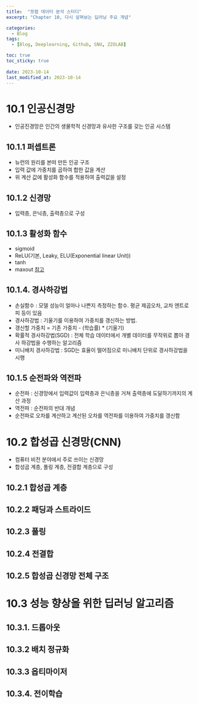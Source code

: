 ```yaml
---
title:  "쪼랩 데이터 분석 스터디"
excerpt: "Chapter 10, 다시 살펴보는 딥러닝 주요 개념"

categories:
  - Blog
tags:
  - [Blog, Deeplearning, Github, SNU, ZZOLAB]

toc: true
toc_sticky: true
 
date: 2023-10-14
last_modified_at: 2023-10-14
---
```


# 10.1 인공신경망
- 인공진경망은 인간의 생물학적 신경망과 유사한 구조를 갖는 인공 시스템
  
## 10.1.1 퍼셉트론
- 뉴런의 원리를 본떠 만든 인공 구조
- 입력 값에 가중치를 곱하여 합한 값을 계산
- 위 계산 값에 활성화 함수를 적용하여 출력값을 설정

## 10.1.2 신경망
- 입력층, 은닉층, 출력층으로 구성

## 10.1.3 활성화 함수
- sigmoid
- ReLU(기본, Leaky, ELU(Exponential linear Unit))
- tanh
- maxout
[참고](https://heeya-stupidbutstudying.tistory.com/entry/ML-%ED%99%9C%EC%84%B1%ED%99%94-%ED%95%A8%EC%88%98Activation-Function)

## 10.1.4. 경사하강법
- 손실함수 : 모델 성능이 얼마나 나쁜지 측정하는 함수. 평균 제곱오차, 교차 엔트로피 등이 있음
- 경사하강법 : 기울기를 이용하여 가중치를 갱신하는 방법.
- 갱신할 가중치 = 기존 가중치 - (학습률) * (기울기)
- 확률적 경사하강법(SGD) : 전체 학습 데이터에서 개별 데이터를 무작위로 뽑아 경사 하강법을 수행하는 알고리즘
- 미니배치 경사하강법 : SGD는 효율이 떨어짐으로 미니배치 단위로 경사하강법을 시행

## 10.1.5 순전파와 역전파
- 순전파 : 신경망에서 입력값이 입력층과 은닉층을 거쳐 출력층에 도달하기까지의 계산 과정
- 역전파 : 순전파의 반대 개념
- 순전파로 오차를 계산하고 계산된 오차를 역전파를 이용하여 가중치를 갱신함

# 10.2 합성곱 신경망(CNN)
- 컴퓨터 비전 분야에서 주로 쓰이는 신경망
- 합성곱 계층, 풀링 계층, 전결합 계층으로 구성

## 10.2.1 합성곱 계층


## 10.2.2 패딩과 스트라이드


## 10.2.3 풀링


## 10.2.4 전결합


## 10.2.5 합성곱 신경망 전체 구조


# 10.3 성능 향상을 위한 딥러닝 알고리즘
## 10.3.1. 드롭아웃

## 10.3.2 배치 정규화

## 10.3.3 옵티마이저

## 10.3.4. 전이학습
